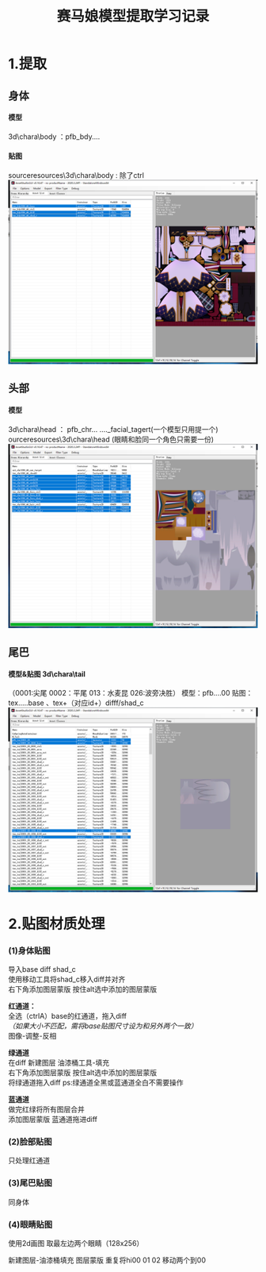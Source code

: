 ﻿---
layout: post
title: 赛马娘模型提取学习记录
categories: 笔记
description: 只是个测试页面捏
keywords: 笔记
---

# 1.提取

## 身体
#### 模型
3d\chara\body ：pfb_bdy....
#### 贴图
sourceresources\3d\chara\body : 除了ctrl
![示例](/images/posts/PrettyDerby/Body_tex_example.png)


## 头部
#### 模型
3d\chara\head ： pfb_chr...  ...._facial_tagert(一个模型只用提一个)
ourceresources\3d\chara\head (眼睛和脸同一个角色只需要一份)
![示例](/images/posts/PrettyDerby/Head_tex_example.png)

## 尾巴
#### 模型&贴图 3d\chara\tail
（0001:尖尾 0002：平尾  013：水麦昆 026:波旁决胜）
模型：pfb....00
贴图：tex.....base 、tex+（对应id+）difff/shad_c
![示例](/images/posts/PrettyDerby/Tail_tex_example.png)



# 2.贴图材质处理
### (1)身体贴图
导入base diff shad_c  
使用移动工具将shad_c移入diff并对齐  
右下角添加图层蒙版 按住alt选中添加的图层蒙版

**红通道：**  
全选（ctrlA）base的红通道，拖入diff  
*（如果大小不匹配，需将base贴图尺寸设为和另外两个一致）*  
图像-调整-反相

**绿通道**  
在diff 新建图层 油漆桶工具-填充  
右下角添加图层蒙版 按住alt选中添加的图层蒙版  
将绿通道拖入diff
ps:绿通道全黑或蓝通道全白不需要操作

**蓝通道**  
做完红绿将所有图层合并  
添加图层蒙版 蓝通道拖进diff

### (2)脸部贴图
只处理红通道

### (3)尾巴贴图
同身体

### (4)眼睛贴图
使用2d画图 取最左边两个眼睛（128x256）

新建图层-油漆桶填充 图层蒙版
重复将hi00 01 02 移动两个到00


